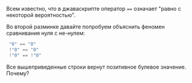 Всем известно, что в джаваскрипте оператор `==` означает "равно с некоторой вероятностью".

Во второй разминке давайте попробуем объяснить феномен сравнивания нуля с не-нулем:

``` javascript
 "0" == "0"
 !"0" == "0"
 !"0" == !"0"
```

Все вышеприведенные строки вернут позитивное булевое значение. Почему?